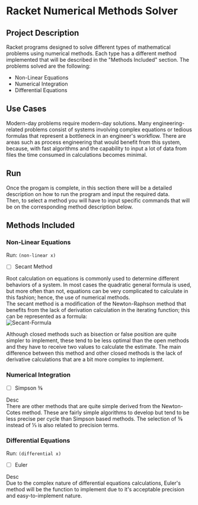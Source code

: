 # Racket Numerical Methods Solver

## Project Description

Racket programs designed to solve different types of mathematical problems using numerical methods. Each type has a different method implemented that will be described in the "Methods Included" section. The problems solved are the following:

- Non-Linear Equations
- Numerical Integration
- Differential Equations

## Use Cases

Modern-day problems require modern-day solutions. Many engineering-related problems consist of systems involving complex equations or tedious formulas that represent a bottleneck in an engineer's workflow. There are areas such as process engineering that would benefit from this system, because, with fast algorithms and the capability to input a lot of data from files the time consumed in calculations becomes minimal.

## Run

Once the progam is complete, in this section there will be a detailed description on how to run the program and input the required data.\
Then, to select a method you will have to input specific commands that will be on the corresponding method description below.

## Methods Included

### Non-Linear Equations

Run: `(non-linear x)`

- [ ] Secant Method

Root calculation on equations is commonly used to determine different behaviors of a system. In most cases the quadratic general formula is used, but more often than not, equations can be very complicated to calculate in this fashion; hence, the use of numerical methods.\
The secant method is a modification of the Newton-Raphson method that benefits from the lack of derivation calculation in the iterating function; this can be represented as a formula:\
![Secant-Formula](http://www.sciweavers.org/upload/Tex2Img_1589076961/render.png)

Although closed methods such as bisection or false position are quite simpler to implement, these tend to be less optimal than the open methods and they have to receive two values to calculate the estimate. The main difference between this method and other closed methods is the lack of derivative calculations that are a bit more complex to implement.

### Numerical Integration

- [ ] Simpson ⅜

Desc\
There are other methods that are quite simple derived from the Newton-Cotes method. These are fairly simple algorithms to develop but tend to be less precise per cycle than Simpson based methods. The selection of ⅜ instead of ⅓ is also related to precision terms.

### Differential Equations

Run: `(differential x)`

- [ ] Euler

Desc\
Due to the complex nature of differential equations calculations, Euler's method will be the function to implement due to it's acceptable precision and easy-to-implement nature.